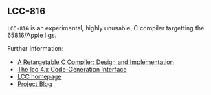 ## LCC-816


`LCC-816` is an experimental, highly unusable, C compiler targetting the 65816/Apple IIgs.

Further information:

* [A Retargetable C Compiler: Design and Implementation](http://www.amazon.com/gp/product/0805316701)
* [The lcc 4.x Code-Generation Interface](http://drhanson.s3.amazonaws.com/storage/documents/interface4.pdf)
* [LCC homepage](https://sites.google.com/site/lccretargetablecompiler/)
* [Project Blog](http://lcc.ksherlock.com)
